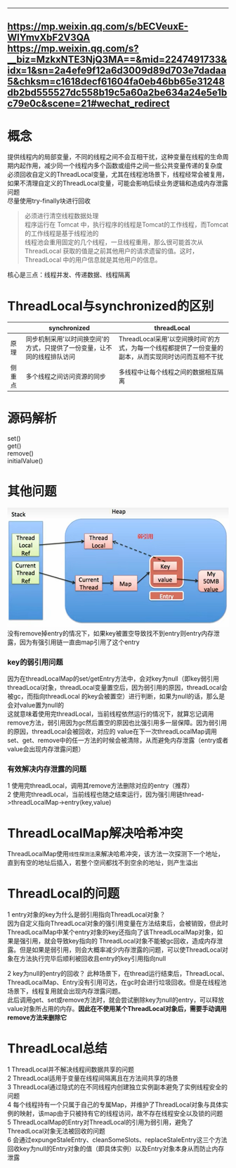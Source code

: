---------------------------------
https://mp.weixin.qq.com/s/bECVeuxE-WIYmvXbF2V3QA  
https://mp.weixin.qq.com/s?__biz=MzkxNTE3NjQ3MA==&mid=2247491733&idx=1&sn=2a4efe9f12a6d3009d89d703e7dadaa5&chksm=c1618decf61604fa0eb46bb65e31248db2bd555527dc558b19c5a60a2be634a24e5e1bc79e0c&scene=21#wechat_redirect
---------------------------------
# 概念
提供线程内的局部变量，不同的线程之间不会互相干扰，这种变量在线程的生命周期内起作用，减少同一个线程内多个函数或组件之间一些公共变量传递的复杂度  
必须回收自定义的ThreadLocal变量，尤其在线程池场景下，线程经常会被复用，如果不清理自定义的ThreadLocal变量，可能会影响后续业务逻辑和造成内存泄露问题  
尽量使用try-finally块进行回收  

> 必须进行清空线程数据处理  
> 程序运行在 Tomcat 中，执行程序的线程是Tomcat的工作线程，而Tomcat的工作线程是基于线程池的  
> 线程池会重用固定的几个线程，一旦线程重用，那么很可能首次从 ThreadLocal 获取的值是之前其他用户的请求遗留的值。这时，ThreadLocal 中的用户信息就是其他用户的信息。

核心是三点：线程并发、传递数据、线程隔离

# ThreadLocal与synchronized的区别
|  | synchronized | threadLocal |
| --- | --- | --- |
| 原理 | 同步机制采用'以时间换空间'的方式，只提供了一份变量，让不同的线程排队访问 | ThreadLocal采用'以空间换时间'的方式，为每一个线程都提供了一份变量的副本，从而实现同时访问而互相不干扰 |
| 侧重点 | 多个线程之间访问资源的同步 | 多线程中让每个线程之间的数据相互隔离 |

# 源码解析
set()  
get()  
remove()  
initialValue()

# 其他问题
![img.png](images/ThreadLocal引用图.png)
没有remove掉entry的情况下，如果key被置空导致找不到entry则entry内存泄露，因为有强引用链一直由map引用了这个entry

### key的弱引用问题
因为在threadLocalMap的set/getEntry方法中，会对key为null（即key弱引用threadLocal对象，threadLocal变量置空后，因为弱引用的原因，threadLocal会被gc，而指向threadLocal
的key会被置空）进行判断，如果为null的话，那么是会对value置为null的  
这就意味着使用完threadLocal，当前线程依然运行的情况下，就算忘记调用remove方法，弱引用因为gc然后置空的原因也比强引用多一层保障。因为弱引用的原因，threadLocal会被回收，对应的
value在下一次threadLocalMap调用set、get、remove中的任一方法的时候会被清除，从而避免内存泄露（entry或者value会出现内存泄露问题）

### 有效解决内存泄露的问题
1 使用完threadLocal，调用其remove方法删除对应的entry（推荐）  
2 使用完threadLocal，当前线程也随之结束运行，因为强引用链thread->threadLocalMap->entry(key,value)

# ThreadLocalMap解决哈希冲突
ThreadLocalMap使用```线性探测法```来解决哈希冲突，该方法一次探测下一个地址，直到有空的地址后插入，若整个空间都找不到空余的地址，则产生溢出

# ThreadLocal的问题
1 entry对象的key为什么是弱引用指向ThreadLocal对象？  
因为自定义指向ThreadLocal对象的强引用变量在方法结束后，会被销毁，但此时ThreadLocalMap中某个entry对象的key还指向了该ThreadLocalMap对象，如果是强引用，就会导致key指向的
ThreadLocal对象不能被gc回收，造成内存泄露。但是如果是弱引用，则会大概率减少内存泄露的问题，可以使ThreadLocal对象在方法执行完毕后顺利被回收且entry的key引用指向null

2 key为null的entry的回收？
此种场景下，在thread运行结束后，ThreadLocal、ThreadLocalMap、Entry没有引用可达，在gc时会进行垃圾回收。但是在线程池场景下，线程复用就会出现内存泄露问题。  
此后调用get、set或remove方法时，就会尝试删除key为null的entry，可以释放value对象所占用的内存。**因此在不使用某个ThreadLocal对象后，需要手动调用remove方法来删除它**  

# ThreadLocal总结
1 ThreadLocal并不解决线程间数据共享的问题  
2 ThreadLocal适用于变量在线程间隔离且在方法间共享的场景  
3 ThreadLocal通过隐式的在不同线程内创建独立实例副本避免了实例线程安全的问题  
4 每个线程持有一个只属于自己的专属Map，并维护了ThreadLocal对象与具体实例的映射，该map由于只被持有它的线程访问，故不存在线程安全以及锁的问题  
5 ThreadLocalMap的Entry对ThreadLocal的引用为弱引用，避免了ThreadLocal对象无法被回收的问题  
6 会通过expungeStaleEntry、cleanSomeSlots、replaceStaleEntry这三个方法回收key为null的Entry对象的值（即具体实例）以及Entry对象本身从而防止内存泄露
